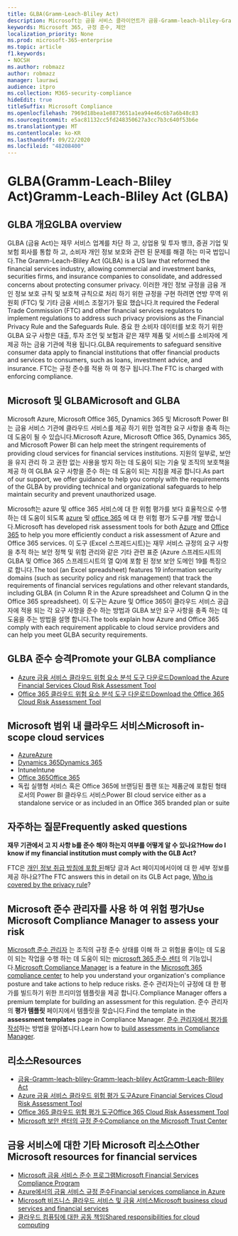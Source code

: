 ```yaml
---
title: GLBA(Gramm-Leach-Bliley Act)
description: Microsoft는 금융 서비스 클라이언트가 금융-Gramm-leach-bliley-Gramm-leach-bliley Act (GLBA)의 개인 정보 및 보안 요구 사항을 준수 하도록 지원 합니다.
keywords: Microsoft 365, 규정 준수, 제안
localization_priority: None
ms.prod: microsoft-365-enterprise
ms.topic: article
f1.keywords:
- NOCSH
ms.author: robmazz
author: robmazz
manager: laurawi
audience: itpro
ms.collection: M365-security-compliance
hideEdit: true
titleSuffix: Microsoft Compliance
ms.openlocfilehash: 7969d18bea1e8873651a1ea94e46c6b7a6b48c83
ms.sourcegitcommit: e5ac81132cc5fd248350627a3cc7b3c640f53b6e
ms.translationtype: MT
ms.contentlocale: ko-KR
ms.lasthandoff: 09/22/2020
ms.locfileid: "48208400"
---
```

# <a name="gramm-leach-bliley-act-glba"></a><span data-ttu-id="1ae6f-104">GLBA(Gramm-Leach-Bliley Act)</span><span class="sxs-lookup"><span data-stu-id="1ae6f-104">Gramm-Leach-Bliley Act (GLBA)</span></span>

## <a name="glba-overview"></a><span data-ttu-id="1ae6f-105">GLBA 개요</span><span class="sxs-lookup"><span data-stu-id="1ae6f-105">GLBA overview</span></span>

<span data-ttu-id="1ae6f-106">GLBA (금융 Act)는 재무 서비스 업계를 차단 하 고, 상업용 및 투자 뱅크, 증권 기업 및 보험 회사를 통합 하 고, 소비자 개인 정보 보호와 관련 된 문제를 해결 하는 미국 법입니다.</span><span class="sxs-lookup"><span data-stu-id="1ae6f-106">The Gramm-Leach-Bliley Act (GLBA) is a US law that reformed the financial services industry, allowing commercial and investment banks, securities firms, and insurance companies to consolidate, and addressed concerns about protecting consumer privacy.</span></span> <span data-ttu-id="1ae6f-107">이러한 개인 정보 규정을 금융 개인 정보 보호 규칙 및 보호책 규칙으로 처리 하기 위한 규정을 구현 하려면 연방 무역 위원회 (FTC) 및 기타 금융 서비스 조절기가 필요 했습니다.</span><span class="sxs-lookup"><span data-stu-id="1ae6f-107">It required the Federal Trade Commission (FTC) and other financial services regulators to implement regulations to address such privacy provisions as the Financial Privacy Rule and the Safeguards Rule.</span></span> <span data-ttu-id="1ae6f-108">중요 한 소비자 데이터를 보호 하기 위한 GLBA 요구 사항은 대출, 투자 조언 및 보험과 같은 재무 제품 및 서비스를 소비자에 게 제공 하는 금융 기관에 적용 됩니다.</span><span class="sxs-lookup"><span data-stu-id="1ae6f-108">GLBA requirements to safeguard sensitive consumer data apply to financial institutions that offer financial products and services to consumers, such as loans, investment advice, and insurance.</span></span> <span data-ttu-id="1ae6f-109">FTC는 규정 준수를 적용 하 여 청구 됩니다.</span><span class="sxs-lookup"><span data-stu-id="1ae6f-109">The FTC is charged with enforcing compliance.</span></span>

## <a name="microsoft-and-glba"></a><span data-ttu-id="1ae6f-110">Microsoft 및 GLBA</span><span class="sxs-lookup"><span data-stu-id="1ae6f-110">Microsoft and GLBA</span></span>

<span data-ttu-id="1ae6f-111">Microsoft Azure, Microsoft Office 365, Dynamics 365 및 Microsoft Power BI는 금융 서비스 기관에 클라우드 서비스를 제공 하기 위한 엄격한 요구 사항을 충족 하는 데 도움이 될 수 있습니다.</span><span class="sxs-lookup"><span data-stu-id="1ae6f-111">Microsoft Azure, Microsoft Office 365, Dynamics 365, and Microsoft Power BI can help meet the stringent requirements of providing cloud services for financial services institutions.</span></span> <span data-ttu-id="1ae6f-112">지원의 일부로, 보안을 유지 관리 하 고 권한 없는 사용을 방지 하는 데 도움이 되는 기술 및 조직의 보호책을 제공 하 여 GLBA 요구 사항을 준수 하는 데 도움이 되는 지침을 제공 합니다.</span><span class="sxs-lookup"><span data-stu-id="1ae6f-112">As part of our support, we offer guidance to help you comply with the requirements of the GLBA by providing technical and organizational safeguards to help maintain security and prevent unauthorized usage.</span></span>

<span data-ttu-id="1ae6f-113">Microsoft는 azure 및 office 365 서비스에 대 한 위험 평가를 보다 효율적으로 수행 하는 데 도움이 되도록 [azure](https://servicetrust.microsoft.com/ViewPage/TrustDocuments?command=Download&downloadType=Document&downloadId=6b218946-c235-4234-9beb-d557e39a3f44&docTab=6d000410-c9e9-11e7-9a91-892aae8839ad_Compliance_Guides) 및 [office 365](https://servicetrust.microsoft.com/ViewPage/TrustDocuments?command=Download&downloadType=Document&downloadId=55702ffd-c35a-4619-8722-ab71c0c02002&docTab=6d000410-c9e9-11e7-9a91-892aae8839ad_Compliance_Guides) 에 대 한 위험 평가 도구를 개발 했습니다.</span><span class="sxs-lookup"><span data-stu-id="1ae6f-113">Microsoft has developed risk assessment tools for both [Azure](https://servicetrust.microsoft.com/ViewPage/TrustDocuments?command=Download&downloadType=Document&downloadId=6b218946-c235-4234-9beb-d557e39a3f44&docTab=6d000410-c9e9-11e7-9a91-892aae8839ad_Compliance_Guides) and [Office 365](https://servicetrust.microsoft.com/ViewPage/TrustDocuments?command=Download&downloadType=Document&downloadId=55702ffd-c35a-4619-8722-ab71c0c02002&docTab=6d000410-c9e9-11e7-9a91-892aae8839ad_Compliance_Guides) to help you more efficiently conduct a risk assessment of Azure and Office 365 services.</span></span> <span data-ttu-id="1ae6f-114">이 도구 (Excel 스프레드시트)는 재무 서비스 규정의 요구 사항을 추적 하는 보안 정책 및 위험 관리와 같은 기타 관련 표준 (Azure 스프레드시트의 GLBA 및 Office 365 스프레드시트의 열 Q)에 포함 된 정보 보안 도메인 19를 특징으로 합니다.</span><span class="sxs-lookup"><span data-stu-id="1ae6f-114">The tool (an Excel spreadsheet) features 19 information security domains (such as security policy and risk management) that track the requirements of financial services regulations and other relevant standards, including GLBA (in Column R in the Azure spreadsheet and Column Q in the Office 365 spreadsheet).</span></span> <span data-ttu-id="1ae6f-115">이 도구는 Azure 및 Office 365이 클라우드 서비스 공급자에 적용 되는 각 요구 사항을 준수 하는 방법과 GLBA 보안 요구 사항을 충족 하는 데 도움을 주는 방법을 설명 합니다.</span><span class="sxs-lookup"><span data-stu-id="1ae6f-115">The tools explain how Azure and Office 365 comply with each requirement applicable to cloud service providers and can help you meet GLBA security requirements.</span></span>

## <a name="promote-your-glba-compliance"></a><span data-ttu-id="1ae6f-116">GLBA 준수 승격</span><span class="sxs-lookup"><span data-stu-id="1ae6f-116">Promote your GLBA compliance</span></span>

- [<span data-ttu-id="1ae6f-117">Azure 금융 서비스 클라우드 위험 요소 분석 도구 다운로드</span><span class="sxs-lookup"><span data-stu-id="1ae6f-117">Download the Azure Financial Services Cloud Risk Assessment Tool</span></span>](https://servicetrust.microsoft.com/ViewPage/TrustDocuments?command=Download&downloadType=Document&downloadId=6b218946-c235-4234-9beb-d557e39a3f44&docTab=6d000410-c9e9-11e7-9a91-892aae8839ad_Compliance_Guides)
- [<span data-ttu-id="1ae6f-118">Office 365 클라우드 위험 요소 분석 도구 다운로드</span><span class="sxs-lookup"><span data-stu-id="1ae6f-118">Download the Office 365 Cloud Risk Assessment Tool</span></span>](https://servicetrust.microsoft.com/ViewPage/TrustDocuments?command=Download&downloadType=Document&downloadId=55702ffd-c35a-4619-8722-ab71c0c02002&docTab=6d000410-c9e9-11e7-9a91-892aae8839ad_Compliance_Guides)

## <a name="microsoft-in-scope-cloud-services"></a><span data-ttu-id="1ae6f-119">Microsoft 범위 내 클라우드 서비스</span><span class="sxs-lookup"><span data-stu-id="1ae6f-119">Microsoft in-scope cloud services</span></span>

- [<span data-ttu-id="1ae6f-120">Azure</span><span class="sxs-lookup"><span data-stu-id="1ae6f-120">Azure</span></span>](https://aka.ms/AzureCompliance)
- [<span data-ttu-id="1ae6f-121">Dynamics 365</span><span class="sxs-lookup"><span data-stu-id="1ae6f-121">Dynamics 365</span></span>](https://aka.ms/d365-compliance-list)
- <span data-ttu-id="1ae6f-122">Intune</span><span class="sxs-lookup"><span data-stu-id="1ae6f-122">Intune</span></span>
- [<span data-ttu-id="1ae6f-123">Office 365</span><span class="sxs-lookup"><span data-stu-id="1ae6f-123">Office 365</span></span>](https://go.microsoft.com/fwlink/p/?LinkID=2077751)
- <span data-ttu-id="1ae6f-124">독립 실행형 서비스 혹은 Office 365에 브랜딩된 플랜 또는 제품군에 포함된 형태로서의 Power BI 클라우드 서비스</span><span class="sxs-lookup"><span data-stu-id="1ae6f-124">Power BI cloud service either as a standalone service or as included in an Office 365 branded plan or suite</span></span>

## <a name="frequently-asked-questions"></a><span data-ttu-id="1ae6f-125">자주하는 질문</span><span class="sxs-lookup"><span data-stu-id="1ae6f-125">Frequently asked questions</span></span>

<span data-ttu-id="1ae6f-126">**재무 기관에서 고 지 사항 b를 준수 해야 하는지 여부를 어떻게 알 수 있나요?**</span><span class="sxs-lookup"><span data-stu-id="1ae6f-126">**How do I know if my financial institution must comply with the GLB Act?**</span></span>

<span data-ttu-id="1ae6f-127">FTC은 [개인 정보 취급 방침에 포함 된](https://www.ftc.gov/tips-advice/business-center/guidance/how-comply-privacy-consumer-financial-information-rule-gramm#whois)해당 글과 Act 페이지에서이에 대 한 세부 정보를 제공 하나요?</span><span class="sxs-lookup"><span data-stu-id="1ae6f-127">The FTC answers this in detail on its GLB Act page, [Who is covered by the privacy rule](https://www.ftc.gov/tips-advice/business-center/guidance/how-comply-privacy-consumer-financial-information-rule-gramm#whois)?</span></span>

## <a name="use-microsoft-compliance-manager-to-assess-your-risk"></a><span data-ttu-id="1ae6f-128">Microsoft 준수 관리자를 사용 하 여 위험 평가</span><span class="sxs-lookup"><span data-stu-id="1ae6f-128">Use Microsoft Compliance Manager to assess your risk</span></span>

<span data-ttu-id="1ae6f-129">[Microsoft 준수 관리자](compliance-manager.md) 는 조직의 규정 준수 상태를 이해 하 고 위험을 줄이는 데 도움이 되는 작업을 수행 하는 데 도움이 되는 [microsoft 365 준수 센터](microsoft-365-compliance-center.md) 의 기능입니다.</span><span class="sxs-lookup"><span data-stu-id="1ae6f-129">[Microsoft Compliance Manager](compliance-manager.md) is a feature in the [Microsoft 365 compliance center](microsoft-365-compliance-center.md) to help you understand your organization's compliance posture and take actions to help reduce risks.</span></span> <span data-ttu-id="1ae6f-130">준수 관리자는이 규정에 대 한 평가를 빌드하기 위한 프리미엄 템플릿을 제공 합니다.</span><span class="sxs-lookup"><span data-stu-id="1ae6f-130">Compliance Manager offers a premium template for building an assessment for this regulation.</span></span> <span data-ttu-id="1ae6f-131">준수 관리자의 **평가 템플릿** 페이지에서 템플릿을 찾습니다.</span><span class="sxs-lookup"><span data-stu-id="1ae6f-131">Find the template in the **assessment templates** page in Compliance Manager.</span></span> <span data-ttu-id="1ae6f-132">[준수 관리자에서 평가를 작성](compliance-manager-assessments.md)하는 방법을 알아봅니다.</span><span class="sxs-lookup"><span data-stu-id="1ae6f-132">Learn how to [build assessments in Compliance Manager](compliance-manager-assessments.md).</span></span>

## <a name="resources"></a><span data-ttu-id="1ae6f-133">리소스</span><span class="sxs-lookup"><span data-stu-id="1ae6f-133">Resources</span></span>

- [<span data-ttu-id="1ae6f-134">금융-Gramm-leach-bliley-Gramm-leach-bliley Act</span><span class="sxs-lookup"><span data-stu-id="1ae6f-134">Gramm-Leach-Bliley Act</span></span>](https://www.ftc.gov/tips-advice/business-center/privacy-and-security/gramm-leach-bliley-act)
- [<span data-ttu-id="1ae6f-135">Azure 금융 서비스 클라우드 위험 평가 도구</span><span class="sxs-lookup"><span data-stu-id="1ae6f-135">Azure Financial Services Cloud Risk Assessment Tool</span></span>](https://servicetrust.microsoft.com/ViewPage/TrustDocuments?command=Download&downloadType=Document&downloadId=6b218946-c235-4234-9beb-d557e39a3f44&docTab=6d000410-c9e9-11e7-9a91-892aae8839ad_Compliance_Guides)
- [<span data-ttu-id="1ae6f-136">Office 365 클라우드 위험 평가 도구</span><span class="sxs-lookup"><span data-stu-id="1ae6f-136">Office 365 Cloud Risk Assessment Tool</span></span>](https://servicetrust.microsoft.com/ViewPage/TrustDocuments?command=Download&downloadType=Document&downloadId=55702ffd-c35a-4619-8722-ab71c0c02002&docTab=6d000410-c9e9-11e7-9a91-892aae8839ad_Compliance_Guides)
- [<span data-ttu-id="1ae6f-137">Microsoft 보안 센터의 규정 준수</span><span class="sxs-lookup"><span data-stu-id="1ae6f-137">Compliance on the Microsoft Trust Center</span></span>](https://www.microsoft.com/trust-center/compliance/compliance-overview)

## <a name="other-microsoft-resources-for-financial-services"></a><span data-ttu-id="1ae6f-138">금융 서비스에 대한 기타 Microsoft 리소스</span><span class="sxs-lookup"><span data-stu-id="1ae6f-138">Other Microsoft resources for financial services</span></span>

- [<span data-ttu-id="1ae6f-139">Microsoft 금융 서비스 준수 프로그램</span><span class="sxs-lookup"><span data-stu-id="1ae6f-139">Microsoft Financial Services Compliance Program</span></span>](https://www.microsoft.com/download/details.aspx?id=55332)
- [<span data-ttu-id="1ae6f-140">Azure에서의 금융 서비스 규정 준수</span><span class="sxs-lookup"><span data-stu-id="1ae6f-140">Financial services compliance in Azure</span></span>](https://azure.microsoft.com/resources/videos/azurecon-2015-financial-services-compliance-in-azure/)
- [<span data-ttu-id="1ae6f-141">Microsoft 비즈니스 클라우드 서비스 및 금융 서비스</span><span class="sxs-lookup"><span data-stu-id="1ae6f-141">Microsoft business cloud services and financial services</span></span>](https://www.microsoft.com/trustcenter/cloudservices/financialservices)
- [<span data-ttu-id="1ae6f-142">클라우드 컴퓨팅에 대한 공동 책임</span><span class="sxs-lookup"><span data-stu-id="1ae6f-142">Shared responsibilities for cloud computing</span></span>](https://aka.ms/sharedresponsibility)
